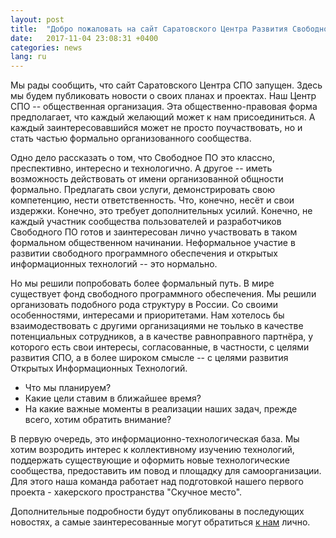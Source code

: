 ```yaml
---
layout: post
title:  "Добро пожаловать на сайт Саратовского Центра Развития Свободного Программного Обеспечения (Саратовского Центра СПО)"
date:   2017-11-04 23:08:31 +0400
categories: news
lang: ru
---
```

Мы рады сообщить, что сайт Саратовского Центра СПО запущен. Здесь мы будем публиковать новости о своих планах и проектах. Наш Центр СПО -- общественная организация.
Эта общественно-правовая форма предполагает, что каждый желающий может к нам присоединиться. А каждый заинтересовавшийся может не просто поучаствовать, но и стать частью формально
организованного сообщества.

Одно дело рассказать о том, что Свободное ПО это классно, преспективно, интересно и технологично. А другое -- иметь возможность действовать от имени организованной общности
формально. Предлагать свои услуги, демонстрировать свою компетенцию, нести ответственность. Что, конечно, несёт и свои издержки. Конечно, это требует дополнительных усилий.
Конечно, не каждый участник сообщества пользователей и разработчиков Свободного ПО готов и заинтересован лично участвовать в таком формальном общественном начинании. Неформальное участие
в развитии свободного программного обеспечения и открытых информационных технологий -- это нормально.

Но мы решили попробовать более формальный путь. В мире существует фонд свободного программного обеспечения. Мы решили организовать подобного рода структуру в России. Со своими особенностями,
интересами и приоритетами. Нам хотелось бы взаимодествовать с другими организациями не тоьлько в качестве потенциальных сотрудников, а в качестве равноправного партнёра, у которого есть свои интересы, согласованные, в частности,
с целями развития СПО, а в более широком смысле -- с целями развития Открытых Информационных Технологий.

- Что мы планируем?
- Какие цели ставим в ближайшее время?
- На какие важные моменты в реализации наших задач, прежде всего, хотим обратить внимание?

В первую очередь, это информационно-технологическая база. Мы хотим возродить интерес к коллективному изучению технологий,
поддержать существующие и оформить новые технологические сообщества, предоставить им повод и площадку для самоорганизации.
Для этого наша команда работает над подготовкой нашего первого проекта - хакерского пространства "Скучное место".

Дополнительные подробности будут опубликованы в последующих новостях, а самые заинтересованные могут обратиться [к нам](/about/) лично.
